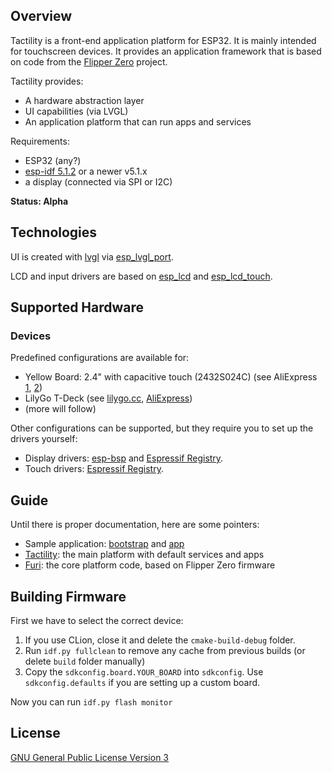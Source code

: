 ## Overview

Tactility is a front-end application platform for ESP32. It is mainly intended for touchscreen devices.
It provides an application framework that is based on code from the [Flipper Zero](https://github.com/flipperdevices/flipperzero-firmware/) project.

Tactility provides:
- A hardware abstraction layer
- UI capabilities (via LVGL)
- An application platform that can run apps and services

Requirements:
- ESP32 (any?)
- [esp-idf 5.1.2](https://docs.espressif.com/projects/esp-idf/en/v5.1.2/esp32/get-started/index.html) or a newer v5.1.x
- a display (connected via SPI or I2C)

**Status: Alpha**

## Technologies

UI is created with [lvgl](https://github.com/lvgl/lvgl) via [esp_lvgl_port](https://github.com/espressif/esp-bsp/tree/master/components/esp_lvgl_port).

LCD and input drivers are based on [esp_lcd](https://docs.espressif.com/projects/esp-idf/en/latest/esp32/api-reference/peripherals/lcd.html)
and [esp_lcd_touch](https://components.espressif.com/components/espressif/esp_lcd_touch).

## Supported Hardware

### Devices

Predefined configurations are available for:
- Yellow Board: 2.4" with capacitive touch (2432S024C) (see AliExpress [1](https://www.aliexpress.com/item/1005005902429049.html), [2](https://www.aliexpress.com/item/1005005865107357.html))
- LilyGo T-Deck (see [lilygo.cc](https://www.lilygo.cc/products/t-deck), [AliExpress](https://www.aliexpress.com/item/1005005692235592.html))
- (more will follow)

Other configurations can be supported, but they require you to set up the drivers yourself:

- Display drivers: [esp-bsp](https://github.com/espressif/esp-bsp/blob/master/LCD.md) and [Espressif Registry](https://components.espressif.com/components?q=esp_lcd).
- Touch drivers: [Espressif Registry](https://components.espressif.com/components?q=esp_lcd_touch).

## Guide

Until there is proper documentation, here are some pointers:
- Sample application: [bootstrap](main/src/main.c) and [app](main/src/hello_world/hello_world.c)
- [Tactility](./components/tactility/): the main platform with default services and apps
- [Furi](./components/furi/): the core platform code, based on Flipper Zero firmware

## Building Firmware

First we have to select the correct device:

1. If you use CLion, close it and delete the `cmake-build-debug` folder.
2. Run `idf.py fullclean` to remove any cache from previous builds (or delete `build` folder manually)
3. Copy the `sdkconfig.board.YOUR_BOARD` into `sdkconfig`. Use `sdkconfig.defaults` if you are setting up a custom board.

Now you can run `idf.py flash monitor`

## License

[GNU General Public License Version 3](LICENSE.md)

